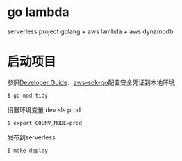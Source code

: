 # go lambda
serverless project  golang + aws lambda  + aws dynamodb

# 启动项目

参照[Developer Guide](https://docs.aws.amazon.com/zh_cn/sdk-for-go/v1/developer-guide/configuring-sdk.html)、[aws-sdk-go](https://github.com/aws/aws-sdk-go#configuring-credentials)配置安全凭证到本地环境

```bash
$ go mod tidy
```

设置环境变量 dev sls prod
```bash
$ export GOENV_MODE=prod
```

发布到serverless
```bash
$ make deploy
```